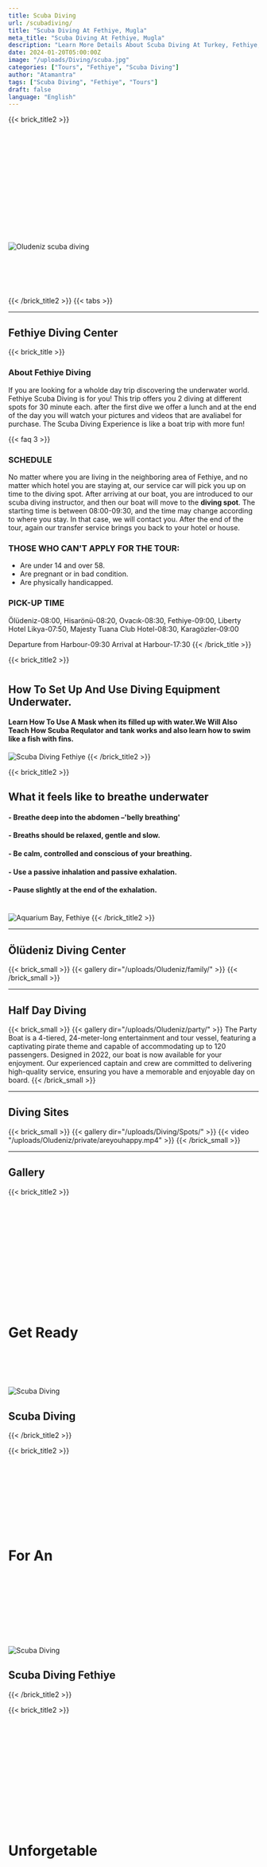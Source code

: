 ```yaml
---
title: Scuba Diving
url: /scubadiving/
title: "Scuba Diving At Fethiye, Mugla"
meta_title: "Scuba Diving At Fethiye, Mugla"
description: "Learn More Details About Scuba Diving At Turkey, Fethiye, Oludeniz"
date: 2024-01-20T05:00:00Z
image: "/uploads/Diving/scuba.jpg"
categories: ["Tours", "Fethiye", "Scuba Diving"]
author: "Atamantra"
tags: ["Scuba Diving", "Fethiye", "Tours"]
draft: false
language: "English"
---
```


{{< brick_title2 >}}
# ‎ 
# ‎ 
# ‎ 
![Oludeniz scuba diving](/uploads/Diving/doaata.png)
# ‎
{{< /brick_title2 >}}
{{< tabs >}}

---
## Fethiye Diving Center

{{< brick_title >}}
### About Fethiye Diving
If you are looking for a wholde day trip discovering the underwater world. Fethiye Scuba Diving is for you! This trip offers you 2 diving at different spots for 30 minute each. after the first dive we offer a lunch and at the end of the day you will watch your pictures and videos that are avaliabel for purchase. The Scuba Diving Experience is like a boat trip with more fun! 



{{< faq 3 >}}

### SCHEDULE
No matter where you are living in the neighboring area of Fethiye, and no matter which hotel you are staying at, our service car will pick you up on time to the diving spot. After arriving at our boat, you are introduced to our scuba diving instructor, and then our boat will move to the **diving spot**. The starting time is between 08:00-09:30, and the time may change according to where you stay. In that case, we will contact you. After the end of the tour, again our transfer service brings you back to your hotel or house.

### THOSE WHO CAN'T APPLY FOR THE TOUR:

- Are under 14 and over 58.
- Are pregnant or in bad condition.
- Are physically handicapped.

### PICK-UP TIME

Ölüdeniz-08:00, Hisarönü-08:20, Ovacık-08:30, Fethiye-09:00, Liberty Hotel Likya-07:50, Majesty Tuana Club Hotel-08:30, Karagözler-09:00

Departure from Harbour-09:30
Arrival at Harbour-17:30
{{< /brick_title >}}

{{< brick_title2 >}}

# 
## How To Set Up And Use Diving Equipment Underwater.
 #### Learn How To Use A **Mask** when its filled up with water.We Will Also Teach How **Scuba Requlator** and **tank** works and also learn how to swim like a fish with **fins.**

![Scuba Diving Fethiye](/uploads/Diving/eqipman2.jpeg)
{{< /brick_title2 >}}


{{< brick_title2 >}}
##  What it feels like to breathe underwater
#### - Breathe deep into the abdomen –'belly breathing'
#### - Breaths should be relaxed, gentle and slow.
#### - Be calm, controlled and conscious of your breathing.
#### - Use a passive inhalation and passive exhalation.
#### - Pause slightly at the end of the exhalation.
#
![Aquarium Bay, Fethiye](/uploads/Diving/breath.jpeg)
{{< /brick_title2 >}}

---
## Ölüdeniz Diving Center
{{< brick_small >}}
{{< gallery dir="/uploads/Oludeniz/family/" >}}
{{< /brick_small >}}

---
## Half Day Diving
{{< brick_small >}}
{{< gallery dir="/uploads/Oludeniz/party/" >}}
The Party Boat is a 4-tiered, 24-meter-long entertainment and tour vessel, featuring a captivating pirate theme and capable of accommodating up to 120 passengers. Designed in 2022, our boat is now available for your enjoyment. Our experienced captain and crew are committed to delivering high-quality service, ensuring you have a memorable and enjoyable day on board.
{{< /brick_small >}}

---
## Diving Sites
{{< brick_small >}}
{{< gallery dir="/uploads/Diving/Spots/" >}}
{{< video "/uploads/Oludeniz/private/areyouhappy.mp4" >}}
{{< /brick_small >}}

---
## Gallery
{{< brick_title2 >}}

# ‎ 
# ‎ 
# ‎ 
# Get Ready
# ‎ 


![Scuba Diving](/uploads/Diving/best.JPG)
## Scuba Diving

{{< /brick_title2 >}}

{{< brick_title2 >}}
# ‎ 
# ‎ 
# For An
# ‎ 
# ‎ 

![Scuba Diving](/uploads/Diving/love.JPG)
## Scuba Diving Fethiye

{{< /brick_title2 >}}

{{< brick_title2 >}}
# ‎ 
# ‎ 
# ‎ 
# Unforgetable
# ‎ 
# ‎ 
# ‎ 
# ‎ 

![Scuba Diving Fethiye](/uploads/Diving/you.JPG)

# ‎ 
{{< /brick_title2 >}}
{{< brick_title2 >}}

# ‎ 
# ‎ 
# Dive
# ‎ 

# ‎ 

![Scuba Diving Couple](/uploads/Diving/str.JPG)
## Scuba Diving Couple
{{< /brick_title2 >}}

{{< brick_title >}}
{{< video "/uploads/Diving/doa.mp4" >}}
{{< /brick_title >}}

{{< /tabs >}}
{{< brick_title >}}
Have you ever wondered what it's like to breathe underwater? If you're curious about scuba diving but not ready for a full course or short on time, then "Beginner Divers" is perfect for you. This experience allows you to explore underwater life during your vacation or in your daily life without committing to a full course. To join, you just need to be at least 14 years old and in good health. No prior diving experience is necessary.
{{< /brick_title >}}
{{< brick_prices >}}

---

**Pirate Boat**
### Best For Everyone!

![Ölüdeniz pirate boat](/uploads/Oludeniz/kopuk.webp)

Come aboard our exciting day trip, suitable for all ages! **We set sail at 10:30 am and return by 5:30 pm**, ensuring a full day of adventure. fun never stops! With music playing throughout the day, you'll feel the excitement in the air. After a satisfying lunch, dive into the foam party and let loose with fellow travelers. Join us for an unforgettable journey filled with laughter, exploration, and plenty of surprises!

### _$_**55**/Per Person
#
### What Is Included?
- Insurance
- 7/24 Customer Service
- Open Buffet Lunch
#
### What To Bring?
- 🧴 **Sunscreen**
- 🩴 Slippers
- 🧖🏽‍♀️ Towels
- 🤿 Snorkel
- 👟 Water Shoes (optional)
- 💵 Cash
#
### What's Not Included?
1. Alcoholic bevareges
1. Entry Fee's
1. Ringo, Banana And Other Water Sports.
1. Other Food and Snack Alternatives

[Book Now](/get-started/)
---
**Family Boat**
### Best For Groups And Families
![Ölüdeniz Boat Trip](/uploads/12Island/boat/boat2.jpg)
###  - Families & Couples Only -
Welcome aboaard on our Family boat. **We set sail at 10:30 am at Ölüdeniz Beach and return by 5:30 pm**. Our boat can hold up to **80 people**, making it a good choice for the Oludeniz boat trip. Our boat can fill up fast, we recommend booking at least two days ahead of time. You can also call us before booking to make sure there's space available.

### _$_**40**/Per Person
#
### What Is Included?
- Insurance
- 7/24 Customer Service
- Open Buffet Lunch
#
### What To Bring?
- 🧴 **Sunscreen**
- 🩴 Slippers
- 🧖🏽‍♀️ Towels
- 🤿 Snorkel
- 👟 Water Shoes (optional)
- 💵 Cash
#
### What's Not Included?
1. Alcoholic bevareges
1. Entry Fee's
1. Ringo, Banana And Other Water Sports.
1. Other Food and Snack Alternatives


[Book Now](/get-started/)

---

**Sunset Boat**
### Let Hearts Be Filled With Joy

![Ölüdeniz Sunset Boat Trip](/uploads/Oludeniz/sunset.webp)

Join our Sunset Tour **departing at 6:00 PM, returning at 10:30 PM.** Enjoy swimming, sunset views, a delicious dinner, and a lively foam party with DJ tunes on our Party Boat. Don't forget your towel for swimming and foam fun. Experience the sunset from upper decks, dance on the middle deck, and dine below. Unforgettable evening guaranteed!

### _$_**35**/Per Person
#
### What Is Included?
- Insurance
- 7/24 Customer Service
#
### What To Bring?
- 🧴 **Sunscreen**
- 🩴 Slippers
- 🧖🏽‍♀️ Towels
- 🤿 Snorkel
- 👟 Water Shoes (optional)
- 💵 Cash
#
### What's Not Included?
1. Alcoholic bevareges
1. Entry Fee's
1. Ringo, Banana And Other Water Sports.
1. Other Food and Snack Alternatives
[Book Now](/get-started/)
{{< /brick_prices >}}
{{< brick_cta >}}{{< /brick_cta >}}







